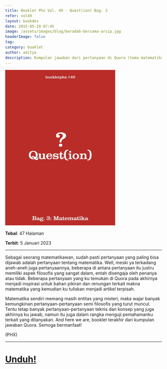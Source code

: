 ```yaml
---
title: Booklet Phx Vol. 49 - Quest(ion) Bag. 3
refer: vol49
layout: bookdes
date: 2015-05-29 07:45
image: /assets/images/blog/beradab-bersama-arsip.jpg
headerImage: false
tag:
category: booklet
author: aditya
description: Kumpulan jawaban dari pertanyaan di Quora (tema matematika)
---
```


<img class="image" src="/assets/images/cover/booklet49.jpg" alt="__" height="500px">

__Tebal__: 47 Halaman

__Terbit__: 5 Januari 2023

***

Sebagai seorang matematikawan, sudah pasti pertanyaan yang paling bisa dijawab adalah pertanyaan tentang matematika. Well, meski ya terkadang aneh-aneh juga pertanyaannya, beberapa di antara pertanyaan itu justru memiliki aspek filosofis yang sangat dalam, entah disengaja oleh penanya atau tidak. Beberapa pertanyaan yang ku temukan di Quora pada akhirnya menjadi inspirasi untuk bahan pikiran dan renungan terkait makna matematika yang kemudian ku tuliskan menjadi artikel terpisah.

Matematika sendiri memang masih entitas yang misteri, maka wajar banyak kemungkinan pertanyaan-pertanyaan semi filosofis yang turut muncul. Tentu tetap banyak pertanyaan-pertanyaan teknis dan konsep yang juga akhirnya ku jawab, namun itu juga dalam rangka menguji pemahamanku terkait yang ditanyakan. And here we are, booklet terakhir dari kumpulan jawaban Quora. Semoga bermanfaat!

(PHX)

***

# [Unduh!][akses]

[akses]: http://phoenixfin.github.io/assets/pdf/bookletphx/booklet49.pdf
